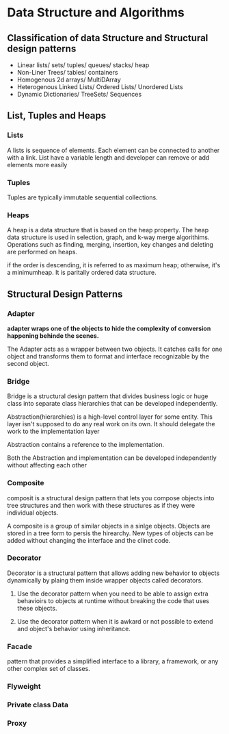# Data Structure and Algorithms

## Classification of data Structure and Structural design patterns

- Linear
  lists/ sets/ tuples/ queues/ stacks/ heap
- Non-Liner
  Trees/ tables/ containers
- Homogenous
  2d arrays/ MultiDArray
- Heterogenous
  Linked Lists/ Ordered Lists/ Unordered Lists
- Dynamic
  Dictionaries/ TreeSets/ Sequences

## List, Tuples and Heaps

### Lists

A lists is sequence of elements.
Each element can be connected to another with a link.
List have a variable length and developer can remove or add elements more easily

### Tuples

Tuples are typically immutable sequential collections.

### Heaps

A heap is a data structure that is based on the heap property.
The heap data structure is used in selection, graph, and k-way merge algorithims.
Operations such as finding, merging, insertion, key changes and deleting are performed on heaps.

if the order is descending, it is referred to as maximum heap; otherwise, it's a minimumheap.
It is paritally ordered data structure.

## Structural Design Patterns

### Adapter

**adapter wraps one of the objects to hide the complexity of conversion happening behinde the scenes.**

The Adapter acts as a wrapper between two objects. It catches calls for one object and transforms them to format and interface recognizable by the second object.

### Bridge

Bridge is a structural design pattern that divides business logic or huge class into separate class hierarchies that can be developed independently.

Abstraction(hierarchies) is a high-level control layer for some entity. This layer isn't supposed to do any real work on its own. It should delegate the work to the implementation layer

Abstraction contains a reference to the implementation.

Both the Abstraction and implementation can be developed independently without affecting each other

### Composite

composit is a structural design pattern that lets you compose objects into tree structures and then work with these structures as if they were individual objects.

A composite is a group of similar objects in a sinlge objects. Objects are stored in a tree form to persis the hirearchy. New types of objects can be added without changing the interface and the clinet code.

### Decorator

Decorator is a structural pattern that allows adding new behavior to objects dynamically by plaing them inside wrapper objects called decorators.

1. Use the decorator pattern when you need to be able to assign extra behavioirs to objects at runtime without breaking the code that uses these objects.

2. Use the decorator pattern when it is awkard or not possible to extend and object's behavior using inheritance.

### Facade

pattern that provides a simplified interface to a library, a framework, or any other complex set of classes.

### Flyweight

### Private class Data

### Proxy
